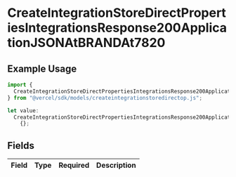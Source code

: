 # CreateIntegrationStoreDirectPropertiesIntegrationsResponse200ApplicationJSONAtBRANDAt7820

## Example Usage

```typescript
import {
  CreateIntegrationStoreDirectPropertiesIntegrationsResponse200ApplicationJSONAtBRANDAt7820,
} from "@vercel/sdk/models/createintegrationstoredirectop.js";

let value:
  CreateIntegrationStoreDirectPropertiesIntegrationsResponse200ApplicationJSONAtBRANDAt7820 =
    {};
```

## Fields

| Field       | Type        | Required    | Description |
| ----------- | ----------- | ----------- | ----------- |
